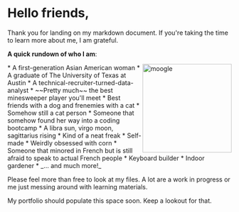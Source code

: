 # Hello friends,

Thank you for landing on my markdown document. If you're taking the time to learn more about me, I am grateful.  

**A quick rundown of who I am**:

<img src="https://static.fandomspot.com/images/08/2191/16-moogle-woff-mirage.jpg" alt="moogle" width="200" align = "right"/>
  * A first-generation Asian American woman  
  * A graduate of The University of Texas at Austin  
  * A technical-recruiter-turned-data-analyst  
  * ~~Pretty much~~ the best minesweeper player you'll meet  
  * Best friends with a dog and frenemies with a cat  
  * Somehow still a cat person  
  * Someone that somehow found her way into a coding bootcamp  
  * A libra sun, virgo moon, sagittarius rising  
  * Kind of a neat freak  
  * Self-made  
  * Weirdly obsessed with corn  
  * Someone that minored in French but is still afraid to speak to actual French people  
  * Keyboard builder  
  * Indoor gardener  
  * _... and much more!_  

Please feel more than free to look at my files. A lot are a work in progress or me just messing around with learning materials.

My portfolio should populate this space soon. Keep a lookout for that.







